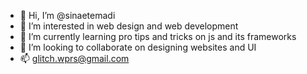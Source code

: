 - 👋 Hi, I’m @sinaetemadi
- 👀 I’m interested in web design and web development
- 🌱 I’m currently learning pro tips and tricks on js and its frameworks
- 💞️ I’m looking to collaborate on designing websites and UI
- 📫 glitch.wprs@gmail.com

<!---
sinaetemadi/sinaetemadi is a ✨ special ✨ repository because its `README.md` (this file) appears on your GitHub profile.
You can click the Preview link to take a look at your changes.
--->
